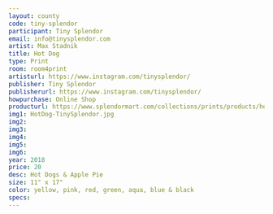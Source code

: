 ```yaml
---
layout: county 
code: tiny-splendor
participant: Tiny Splendor
email: info@tinysplendor.com
artist: Max Stadnik
title: Hot Dog
type: Print
room: room4print
artisturl: https://www.instagram.com/tinysplendor/
publisher: Tiny Splendor 
publisherurl: https://www.instagram.com/tinysplendor/
howpurchase: Online Shop
producturl: https://www.splendormart.com/collections/prints/products/hot-dog
img1: HotDog-TinySplendor.jpg
img2: 
img3: 
img4: 
img5: 
img6: 
year: 2018
price: 20
desc: Hot Dogs & Apple Pie 
size: 11" x 17"
color: yellow, pink, red, green, aqua, blue & black
specs: 
---
```

